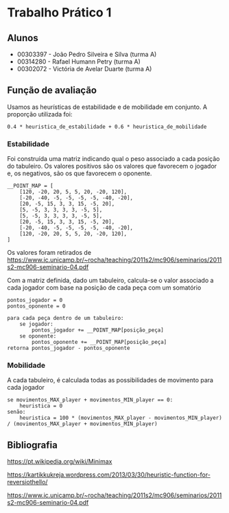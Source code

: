# Trabalho Prático 1
## Alunos
* 00303397 - João Pedro Silveira e Silva (turma A)
* 00314280 - Rafael Humann Petry (turma A)
* 00302072 - Victória de Avelar Duarte (turma A)

## Função de avaliação
Usamos as heurísticas de estabilidade e de mobilidade em conjunto. 
A proporção utilizada foi:

`0.4 * heuristica_de_estabilidade + 0.6 * heuristica_de_mobilidade`

### Estabilidade
Foi construída uma matriz indicando qual o peso associado a cada posição do
tabuleiro. Os valores positivos são os valores que favorecem o jogador e, os 
negativos, são os que favorecem o oponente.
```
__POINT_MAP = [
    [120, -20, 20, 5, 5, 20, -20, 120],
    [-20, -40, -5, -5, -5, -5, -40, -20],
    [20, -5, 15, 3, 3, 15, -5, 20],
    [5, -5, 3, 3, 3, 3, -5, 5],
    [5, -5, 3, 3, 3, 3, -5, 5],
    [20, -5, 15, 3, 3, 15, -5, 20],
    [-20, -40, -5, -5, -5, -5, -40, -20],
    [120, -20, 20, 5, 5, 20, -20, 120],
]
```
Os valores foram retirados de https://www.ic.unicamp.br/~rocha/teaching/2011s2/mc906/seminarios/2011s2-mc906-seminario-04.pdf

Com a matriz definida, dado um tabuleiro, calcula-se o valor associado a 
cada jogador com base na posição de cada peça com um somatório

```
pontos_jogador = 0
pontos_oponente = 0

para cada peça dentro de um tabuleiro:
    se jogador:
        pontos_jogador += __POINT_MAP[posição_peça]
    se oponente:
        pontos_oponente += __POINT_MAP[posição_peça]
retorna pontos_jogador - pontos_oponente
```

### Mobilidade
A cada tabuleiro, é calculada todas as possibilidades de movimento para cada 
jogador
```
se movimentos_MAX_player + movimentos_MIN_player == 0:
	heuristica = 0
senão:
	heuristica = 100 * (movimentos_MAX_player - movimentos_MIN_player) / (movimentos_MAX_player + movimentos_MIN_player)
```

## Bibliografia
https://pt.wikipedia.org/wiki/Minimax

https://kartikkukreja.wordpress.com/2013/03/30/heuristic-function-for-reversiothello/

https://www.ic.unicamp.br/~rocha/teaching/2011s2/mc906/seminarios/2011s2-mc906-seminario-04.pdf